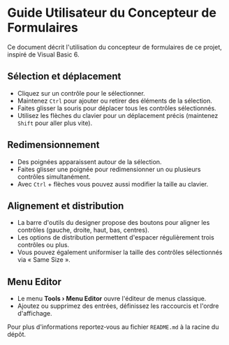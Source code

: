 # Guide Utilisateur du Concepteur de Formulaires

Ce document décrit l'utilisation du concepteur de formulaires de ce projet, inspiré de Visual Basic 6.

## Sélection et déplacement
- Cliquez sur un contrôle pour le sélectionner.
- Maintenez `Ctrl` pour ajouter ou retirer des éléments de la sélection.
- Faites glisser la souris pour déplacer tous les contrôles sélectionnés.
- Utilisez les flèches du clavier pour un déplacement précis (maintenez `Shift` pour aller plus vite).

## Redimensionnement
- Des poignées apparaissent autour de la sélection.
- Faites glisser une poignée pour redimensionner un ou plusieurs contrôles simultanément.
- Avec `Ctrl` + flèches vous pouvez aussi modifier la taille au clavier.

## Alignement et distribution
- La barre d'outils du designer propose des boutons pour aligner les contrôles (gauche, droite, haut, bas, centres).
- Les options de distribution permettent d'espacer régulièrement trois contrôles ou plus.
- Vous pouvez également uniformiser la taille des contrôles sélectionnés via « Same Size ».

## Menu Editor
- Le menu **Tools › Menu Editor** ouvre l'éditeur de menus classique.
- Ajoutez ou supprimez des entrées, définissez les raccourcis et l'ordre d'affichage.

Pour plus d'informations reportez‑vous au fichier `README.md` à la racine du dépôt.

